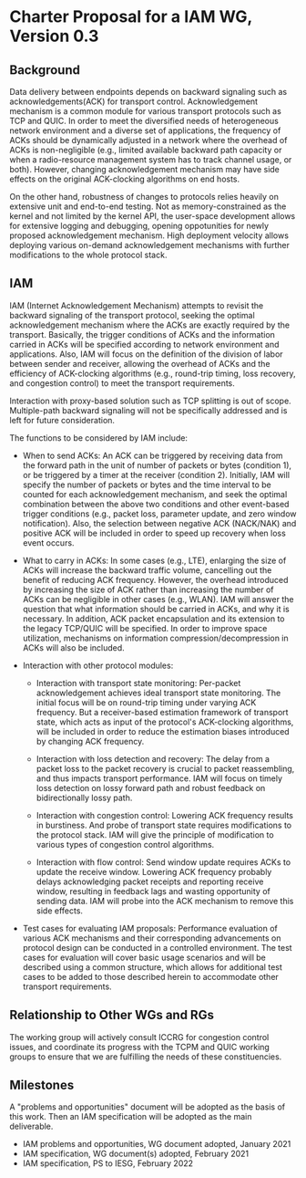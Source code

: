 # Charter Proposal for a IAM WG, Version 0.3

## Background

Data delivery between endpoints depends on backward signaling such as acknowledgements(ACK) for transport control. Acknowledgement mechanism is a common module for various transport protocols such as TCP and QUIC. In order to meet the diversified needs of heterogeneous network environment and a diverse set of applications, the frequency of ACKs should be dynamically adjusted in a network where the overhead of ACKs is non-negligible (e.g., limited available backward path capacity or when a radio-resource management system has to track channel usage, or both). However, changing acknowledgement mechanism may have side effects on the original ACK-clocking algorithms on end hosts.

On the other hand, robustness of changes to protocols relies heavily on extensive unit and end-to-end testing. Not as memory-constrained as the kernel and not limited by the kernel API, the user-space development allows for extensive logging and debugging, opening oppotunities for newly proposed acknowledgement mechanism. High deployment velocity allows deploying various on-demand acknowledgement mechanisms with further modifications to the whole protocol stack. 

## IAM

IAM (Internet Acknowledgement Mechanism) attempts to revisit the backward signaling of the transport protocol, seeking the optimal acknowledgement mechanism where the ACKs are exactly required by the transport. Basically, the trigger conditions of ACKs and the information carried in ACKs will be specified according to network environment and applications. Also, IAM will focus on the definition of the division of labor between sender and receiver, allowing the overhead of ACKs and the efficiency of ACK-clocking algorithms (e.g., round-trip timing, loss recovery, and congestion control) to meet the transport requirements. 

Interaction with proxy-based solution such as TCP splitting is out of scope. Multiple-path backward signaling will not be specifically addressed and is left for future consideration.

The functions to be considered by IAM include:

* When to send ACKs: An ACK can be triggered by receiving data from the forward path in the unit of number of packets or bytes (condition 1), or be triggered by a timer at the receiver (condition 2). Initially, IAM will specify the number of packets or bytes and the time interval to be counted for each acknowledgement mechanism, and seek the optimal combination between the above two conditions and other event-based trigger conditions (e.g., packet loss, parameter update, and zero window notification). Also, the selection between negative ACK (NACK/NAK) and positive ACK will be included in order to speed up recovery when loss event occurs.

* What to carry in ACKs: In some cases (e.g., LTE), enlarging the size of ACKs will increase the backward traffic volume, cancelling out the benefit of reducing ACK frequency. However, the overhead introduced by increasing the size of ACK rather than increasing the number of ACKs can be negligible in other cases (e.g., WLAN). IAM will answer the question that what information should be carried in ACKs, and why it is necessary. In addition, ACK packet encapsulation and its extension to the legacy TCP/QUIC will be specified. In order to improve space utilization, mechanisms on information compression/decompression in ACKs will also be included. 

* Interaction with other protocol modules:
  
  * Interaction with transport state monitoring: Per-packet acknowledgement achieves ideal transport state monitoring. The initial focus will be on round-trip timing under varying ACK frequency. But a receiver-based estimation framework of transport state, which acts as input of the protocol's ACK-clocking algorithms, will be included in order to reduce the estimation biases introduced by changing ACK frequency.

  * Interaction with loss detection and recovery: The delay from a packet loss to the packet recovery is crucial to packet reassembling, and thus impacts transport performance. IAM will focus on timely loss detection on lossy forward path and robust feedback on bidirectionally lossy path.

  * Interaction with congestion control: Lowering ACK frequency results in burstiness. And probe of transport state requires modifications to the protocol stack. IAM will give the principle of modification to various types of congestion control algorithms.   

  * Interaction with flow control: Send window update requires ACKs to update the receive window. Lowering ACK frequency probably delays acknowledging packet receipts and reporting  receive window, resulting in feedback lags and wasting opportunity of sending data. IAM will probe into the ACK mechanism to remove this side effects.

* Test cases for evaluating IAM proposals: Performance evaluation of various ACK mechanisms and their corresponding advancements on protocol design can be conducted in a controlled environment. The test cases for evaluation will cover basic usage scenarios and will be described using a common structure, which allows for additional test cases to be added to those described herein to accommodate other transport requirements.  

## Relationship to Other WGs and RGs

The working group will actively consult ICCRG for congestion control issues, and coordinate its progress with the TCPM and QUIC working groups to ensure that we are fulfilling the needs of these constituencies.

## Milestones

A "problems and opportunities" document will be adopted as the basis of this work. Then an IAM specification will be adopted as the main deliverable.

* IAM problems and opportunities, WG document adopted, January 2021
* IAM specification, WG document(s) adopted, February 2021
* IAM specification, PS to IESG, February 2022
